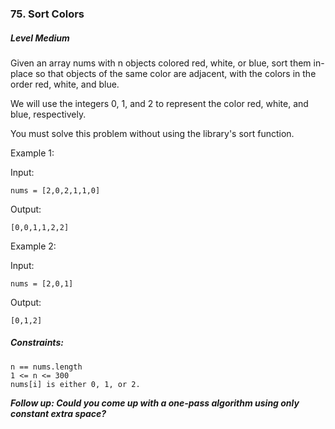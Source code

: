 ### 75. Sort Colors

##### Level Medium

Given an array nums with n objects colored red, white, or blue, sort them in-place so that objects of the same color are adjacent, with the colors in the order red, white, and blue.

We will use the integers 0, 1, and 2 to represent the color red, white, and blue, respectively.

You must solve this problem without using the library's sort function.

 

Example 1:

Input: 
```JS
nums = [2,0,2,1,1,0]
```
Output: 
```JS
[0,0,1,1,2,2]
```


Example 2:

Input: 
```JS
nums = [2,0,1]
```
Output: 
```JS
[0,1,2]
```
 

##### Constraints:
```JS
n == nums.length
1 <= n <= 300
nums[i] is either 0, 1, or 2.
``` 

***Follow up: Could you come up with a one-pass algorithm using only constant extra space?***